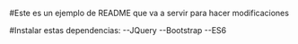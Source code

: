#Este es un ejemplo de README que va a servir para hacer modificaciones

#Instalar estas dependencias:
  --JQuery
  --Bootstrap
  --ES6
